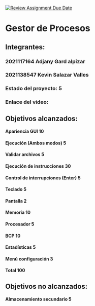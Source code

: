 [![Review Assignment Due Date](https://classroom.github.com/assets/deadline-readme-button-22041afd0340ce965d47ae6ef1cefeee28c7c493a6346c4f15d667ab976d596c.svg)](https://classroom.github.com/a/Rienb51X)
# Gestor de Procesos
## Integrantes:
### 2021117164 Adjany Gard alpizar
### 2021138547 Kevin Salazar Valles

### Estado del proyecto: 5
### Enlace del video: 
## Objetivos alcanzados:

#### Apariencia GUI 10 
#### Ejecución (Ambos modos) 5
#### Validar archivos 5
#### Ejecución de instrucciones 30
#### Control de interrupciones (Enter) 5
#### Teclado 5
#### Pantalla 2
#### Memoria 10
#### Procesador 5
#### BCP 10
#### Estadísticas 5
#### Menú configuración 3
#### Total 100

## Objetivos no alcanzados:
#### Almacenamiento secundario 5
